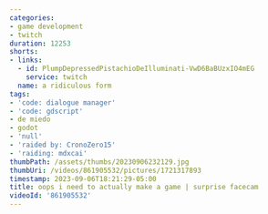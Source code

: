 ```yaml
---
categories:
- game development
- twitch
duration: 12253
shorts:
- links:
  - id: PlumpDepressedPistachioDeIlluminati-VwD6BaBUzxIO4mEG
    service: twitch
  name: a ridiculous form
tags:
- 'code: dialogue manager'
- 'code: gdscript'
- de miedo
- godot
- 'null'
- 'raided by: CronoZero15'
- 'raiding: mdxcai'
thumbPath: /assets/thumbs/20230906232129.jpg
thumbUri: /videos/861905532/pictures/1721317893
timestamp: 2023-09-06T18:21:29-05:00
title: oops i need to actually make a game | surprise facecam
videoId: '861905532'
---
```

